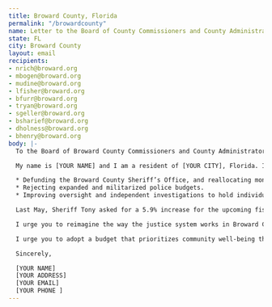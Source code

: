 ```yaml
---
title: Broward County, Florida
permalink: "/browardcounty"
name: Letter to the Board of County Commissioners and County Administrator
state: FL
city: Broward County
layout: email
recipients:
- nrich@broward.org
- mbogen@broward.org
- mudine@broward.org
- lfisher@broward.org
- bfurr@broward.org
- tryan@broward.org
- sgeller@broward.org
- bsharief@broward.org
- dholness@broward.org
- bhenry@broward.org
body: |-
  To the Board of Broward County Commissioners and County Administrator Henry,

  My name is [YOUR NAME] and I am a resident of [YOUR CITY], Florida. I request that the County Commission support our community by:

  * Defunding the Broward County Sheriff’s Office, and reallocating money to programs and county-led initiatives that support education, rehabilitation, public health, and community-oriented activities.
  * Rejecting expanded and militarized police budgets.
  * Improving oversight and independent investigations to hold individual law enforcement officers and police departments accountable for misconduct.

  Last May, Sheriff Tony asked for a 5.9% increase for the upcoming fiscal year, proposing an annual budget of $545.6 million, with more than 76% of that total or roughly $420 million being used to pay for personnel services. This year, he is again asking for a 5.2% increase, making the requested budget $571.3 million. 48% of that budget goes towards detention and law enforcement services, while only 4.3% goes towards community programs. Combined with federal and municipal-level funding, the full financial cost of policing in our area dwarfs support for resources that would enrich and protect Florida communities such as after-school youth programs, mental health and wellness, affordable housing, substance abuse prevention and treatment, and more.

  I urge you to reimagine the way the justice system works in Broward County. This means investing in our community’s long-term health and prosperity and, in doing so, decreasing the demand for such an expensive police force. Until Broward County does this, we are failing to serve communities of color.

  I urge you to adopt a budget that prioritizes community well-being through education, health care, and social services while redirecting funding away from police and incarceration. As one of your constituents, I’m asking you to take immediate, concrete action on this issue. I will be sure to tell my friends, family, and neighbors about your response.

  Sincerely,

  [YOUR NAME]
  [YOUR ADDRESS]
  [YOUR EMAIL]
  [YOUR PHONE ]
---
```


